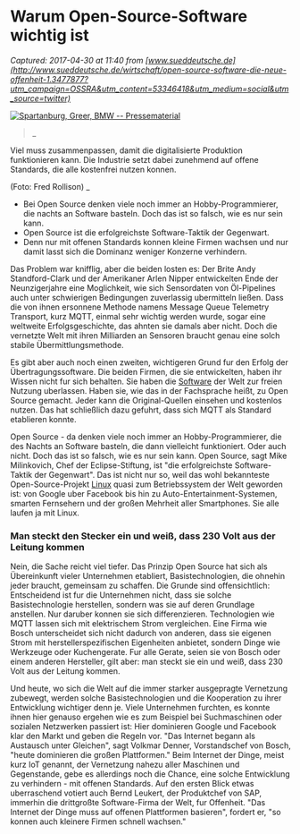 # Warum Open-Source-Software wichtig ist

_Captured: 2017-04-30 at 11:40 from [www.sueddeutsche.de](http://www.sueddeutsche.de/wirtschaft/open-source-software-die-neue-offenheit-1.3477877?utm_campaign=OSSRA&utm_content=53346418&utm_medium=social&utm_source=twitter)_

[ ![Spartanburg, Greer, BMW -- Pressematerial](http://media-cdn.sueddeutsche.de/image/sz.1.3478550/156x88?v=1493135447000) ](http://media-cdn.sueddeutsche.de/image/sz.1.3478550/860x860?v=1493135447000&method=resize&cropRatios=0:0-Zoom-www)

> _ 

Viel muss zusammenpassen, damit die digitalisierte Produktion funktionieren kann. Die Industrie setzt dabei zunehmend auf offene Standards, die alle kostenfrei nutzen konnen.

(Foto: Fred Rollison) _

  * Bei Open Source denken viele noch immer an Hobby-Programmierer, die nachts an Software basteln. Doch das ist so falsch, wie es nur sein kann.
  * Open Source ist die erfolgreichste Software-Taktik der Gegenwart.
  * Denn nur mit offenen Standards konnen kleine Firmen wachsen und nur damit lasst sich die Dominanz weniger Konzerne verhindern.

Das Problem war knifflig, aber die beiden losten es: Der Brite Andy Standford-Clark und der Amerikaner Arlen Nipper entwickelten Ende der Neunzigerjahre eine Moglichkeit, wie sich Sensordaten von Öl-Pipelines auch unter schwierigen Bedingungen zuverlassig ubermitteln ließen. Dass die von ihnen ersonnene Methode namens Message Queue Telemetry Transport, kurz MQTT, einmal sehr wichtig werden wurde, sogar eine weltweite Erfolgsgeschichte, das ahnten sie damals aber nicht. Doch die vernetzte Welt mit ihren Milliarden an Sensoren braucht genau eine solch stabile Übermittlungsmethode.

Es gibt aber auch noch einen zweiten, wichtigeren Grund fur den Erfolg der Übertragungssoftware. Die beiden Firmen, die sie entwickelten, haben ihr Wissen nicht fur sich behalten. Sie haben die [Software](http://www.sueddeutsche.de/thema/Software) der Welt zur freien Nutzung uberlassen. Haben sie, wie das in der Fachsprache heißt, zu Open Source gemacht. Jeder kann die Original-Quellen einsehen und kostenlos nutzen. Das hat schließlich dazu gefuhrt, dass sich MQTT als Standard etablieren konnte.

Open Source - da denken viele noch immer an Hobby-Programmierer, die des Nachts an Software basteln, die dann vielleicht funktioniert. Oder auch nicht. Doch das ist so falsch, wie es nur sein kann. Open Source, sagt Mike Milinkovich, Chef der Eclipse-Stiftung, ist "die erfolgreichste Software-Taktik der Gegenwart". Das ist nicht nur so, weil das wohl bekannteste Open-Source-Projekt [Linux](http://www.sueddeutsche.de/thema/Linux) quasi zum Betriebssystem der Welt geworden ist: von Google uber Facebook bis hin zu Auto-Entertainment-Systemen, smarten Fernsehern und der großen Mehrheit aller Smartphones. Sie alle laufen ja mit Linux.

### Man steckt den Stecker ein und weiß, dass 230 Volt aus der Leitung kommen

Nein, die Sache reicht viel tiefer. Das Prinzip Open Source hat sich als Übereinkunft vieler Unternehmen etabliert, Basistechnologien, die ohnehin jeder braucht, gemeinsam zu schaffen. Die Grunde sind offensichtlich: Entscheidend ist fur die Unternehmen nicht, dass sie solche Basistechnologie herstellen, sondern was sie auf deren Grundlage anstellen. Nur daruber konnen sie sich differenzieren. Technologien wie MQTT lassen sich mit elektrischem Strom vergleichen. Eine Firma wie Bosch unterscheidet sich nicht dadurch von anderen, dass sie eigenen Strom mit herstellerspezifischen Eigenheiten anbietet, sondern Dinge wie Werkzeuge oder Kuchengerate. Fur alle Gerate, seien sie von Bosch oder einem anderen Hersteller, gilt aber: man steckt sie ein und weiß, dass 230 Volt aus der Leitung kommen.

Und heute, wo sich die Welt auf die immer starker ausgepragte Vernetzung zubewegt, werden solche Basistechnologien und die Kooperation zu ihrer Entwicklung wichtiger denn je. Viele Unternehmen furchten, es konnte ihnen hier genauso ergehen wie es zum Beispiel bei Suchmaschinen oder sozialen Netzwerken passiert ist: Hier dominieren Google und Facebook klar den Markt und geben die Regeln vor. "Das Internet begann als Austausch unter Gleichen", sagt Volkmar Denner, Vorstandschef von Bosch, "heute dominieren die großen Plattformen." Beim Internet der Dinge, meist kurz IoT genannt, der Vernetzung nahezu aller Maschinen und Gegenstande, gebe es allerdings noch die Chance, eine solche Entwicklung zu verhindern - mit offenen Standards. Auf den ersten Blick etwas uberraschend votiert auch Bernd Leukert, der Produktchef von SAP, immerhin die drittgroßte Software-Firma der Welt, fur Offenheit. "Das Internet der Dinge muss auf offenen Plattformen basieren", fordert er, "so konnen auch kleinere Firmen schnell wachsen."
